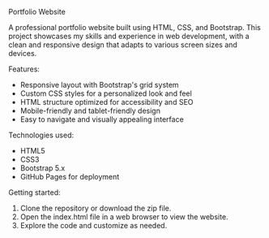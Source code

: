 Portfolio Website

A professional portfolio website built using HTML, CSS, and Bootstrap. This project showcases my skills and experience in web development, with a clean and responsive design that adapts to various screen sizes and devices.

Features:

- Responsive layout with Bootstrap's grid system
- Custom CSS styles for a personalized look and feel
- HTML structure optimized for accessibility and SEO
- Mobile-friendly and tablet-friendly design
- Easy to navigate and visually appealing interface

Technologies used:

- HTML5
- CSS3
- Bootstrap 5.x
- GitHub Pages for deployment

Getting started:

1. Clone the repository or download the zip file.
2. Open the index.html file in a web browser to view the website.
3. Explore the code and customize as needed.



